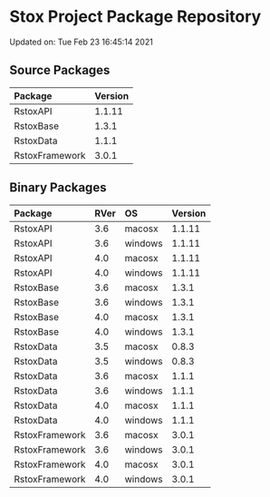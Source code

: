 # Stox Project Package Repository


Updated on: Tue Feb 23 16:45:14 2021
## Source Packages

|Package        |Version |
|:--------------|:-------|
|RstoxAPI       |1.1.11  |
|RstoxBase      |1.3.1   |
|RstoxData      |1.1.1   |
|RstoxFramework |3.0.1   |

## Binary Packages

|Package        |RVer |OS      |Version |
|:--------------|:----|:-------|:-------|
|RstoxAPI       |3.6  |macosx  |1.1.11  |
|RstoxAPI       |3.6  |windows |1.1.11  |
|RstoxAPI       |4.0  |macosx  |1.1.11  |
|RstoxAPI       |4.0  |windows |1.1.11  |
|RstoxBase      |3.6  |macosx  |1.3.1   |
|RstoxBase      |3.6  |windows |1.3.1   |
|RstoxBase      |4.0  |macosx  |1.3.1   |
|RstoxBase      |4.0  |windows |1.3.1   |
|RstoxData      |3.5  |macosx  |0.8.3   |
|RstoxData      |3.5  |windows |0.8.3   |
|RstoxData      |3.6  |macosx  |1.1.1   |
|RstoxData      |3.6  |windows |1.1.1   |
|RstoxData      |4.0  |macosx  |1.1.1   |
|RstoxData      |4.0  |windows |1.1.1   |
|RstoxFramework |3.6  |macosx  |3.0.1   |
|RstoxFramework |3.6  |windows |3.0.1   |
|RstoxFramework |4.0  |macosx  |3.0.1   |
|RstoxFramework |4.0  |windows |3.0.1   |
